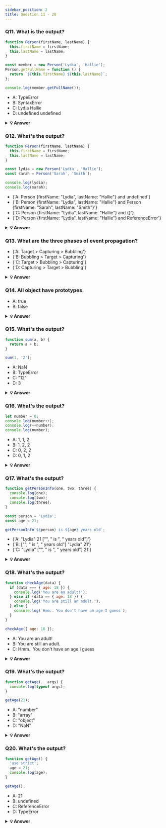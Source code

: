 ```yaml
---
sidebar_position: 2
title: Question 11 - 20
---
```


### Q11. What is the output?

```javascript
function Person(firstName, lastName) {
  this.firstName = firstName;
  this.lastName = lastName;
}

const member = new Person('Lydia', 'Hallie');
Person.getFullName = function () {
  return `${this.firstName} ${this.lastName}`;
};

console.log(member.getFullName());
```

- A: TypeError
- B: SyntaxError
- C: Lydia Hallie
- D: undefined undefined

<details>
     <summary>
    <b>💡 Answer</b>
    </summary>

**_Answer: A_**

In JavaScript, functions are objects, and therefore, the method `getFullName` gets added to the constructor function object itself. For that reason, we can call `Person.getFullName()`, but `member.getFullName` throws a `TypeError`.

If you want a method to be available to all object instances, you have to add it to the prototype property:

```js
Person.prototype.getFullName = function () {
  return `${this.firstName} ${this.lastName}`;
};
```

</details>

### Q12. What's the output?

```javascript
function Person(firstName, lastName) {
  this.firstName = firstName;
  this.lastName = lastName;
}

const lydia = new Person('Lydia', 'Hallie');
const sarah = Person('Sarah', 'Smith');

console.log(lydia);
console.log(sarah);
```

- {'A: Person {firstName: "Lydia", lastName: "Hallie"} and undefined'}
- {'B: Person {firstName: "Lydia", lastName: "Hallie"} and Person {firstName: "Sarah", lastName: "Smith"}'}
- {'C: Person {firstName: "Lydia", lastName: "Hallie"} and {}'}
- {'D: Person {firstName: "Lydia", lastName: "Hallie"} and ReferenceError'}

<details>
    <summary>
    <b>💡 Answer</b>
    </summary>

**_Answer: A_**

For `sarah`, we didn't use the `new` keyword. When using `new`, `this` refers to the new empty object we create. However, if you don't add `new`, `this` refers to the **global object**!

We said that `this.firstName` equals `"Sarah"` and `this.lastName` equals `"Smith"`. What we actually did, is defining `global.firstName = 'Sarah'` and `global.lastName = 'Smith'`. `sarah` itself is left `undefined`, since we don't return a value from the `Person` function.

</details>

### Q13. What are the three phases of event propagation?

- {'A: Target > Capturing > Bubbling'}
- {'B: Bubbling > Target > Capturing'}
- {'C: Target > Bubbling > Capturing'}
- {'D: Capturing > Target > Bubbling'}

<details>
    <summary>
        <b>💡 Answer</b>
    </summary>

**_Answer: D_**

During the **capturing** phase, the event goes through the ancestor elements down to the target element. It then reaches the **target** element, and **bubbling** begins.

<img src="https://i.imgur.com/N18oRgd.png" width="200" />

</details>

### Q14. All object have prototypes.

- A: true
- B: false

<details>
    <summary>
        <b>💡 Answer</b>
    </summary>

**_Answer: B_**

All objects have prototypes, except for the **base object**. The base object is the object created by the user, or an object that is created using the `new` keyword. The base object has access to some methods and properties, such as `.toString`. This is the reason why you can use built-in JavaScript methods! All of such methods are available on the prototype. Although JavaScript can't find it directly on your object, it goes down the prototype chain and finds it there, which makes it accessible for you.

</details>

### Q15. What's the output?

```javascript
function sum(a, b) {
  return a + b;
}

sum(1, '2');
```

- A: NaN
- B: TypeError
- C: "12"
- D: 3

<details>
    <summary>
        <b>💡 Answer</b>
    </summary>

**_Answer: C_**

JavaScript is a **dynamically typed language**: we don't specify what types certain variables are. Values can automatically be converted into another type without you knowing, which is called _implicit type coercion_. **Coercion** is converting from one type into another.

In this example, JavaScript converts the number `1` into a string, in order for the function to make sense and return a value. During the addition of a numeric type (`1`) and a string type (`'2'`), the number is treated as a string. We can concatenate strings like `"Hello" + "World"`, so what's happening here is `"1" + "2"` which returns `"12"`.

</details>

### Q16. What's the output?

```javascript
let number = 0;
console.log(number++);
console.log(++number);
console.log(number);
```

- A: 1, 1, 2
- B: 1, 2, 2
- C: 0, 2, 2
- D: 0, 1, 2

<details>
      <summary>
        <b>💡 Answer</b>
    </summary>

**_Answer: C_**

The **postfix** unary operator `++`:

1. Returns the value (this returns `0`)
2. Increments the value (number is now `1`)

The **prefix** unary operator `++`:

1. Increments the value (number is now `2`)
2. Returns the value (this returns `2`)

This returns `0 2 2`.

</details>

### Q17. What's the output?

```javascript
function getPersonInfo(one, two, three) {
  console.log(one);
  console.log(two);
  console.log(three);
}

const person = 'Lydia';
const age = 21;

getPersonInfo`${person} is ${age} years old`;
```

- {'A: "Lydia" 21 ["", " is ", " years old"]'}
- {'B: ["", " is ", " years old"] "Lydia" 21'}
- {'C: "Lydia" ["", " is ", " years old"] 21'}

<details>
    <summary>
        <b>💡 Answer</b>
    </summary>

**_Answer: B_**

If you use tagged template literals, the value of the first argument is always an array of the string values. The remaining arguments get the values of the passed expressions!

</details>

### Q18. What's the output?

```javascript
function checkAge(data) {
  if (data === { age: 18 }) {
    console.log('You are an adult!');
  } else if (data == { age: 18 }) {
    console.log('You are still an adult.');
  } else {
    console.log(`Hmm.. You don't have an age I guess`);
  }
}

checkAge({ age: 18 });
```

- A: You are an adult!
- B: You are still an adult.
- C: Hmm.. You don't have an age I guess

<details>
     <summary>
        <b>💡 Answer</b>
    </summary>

**_Answer: C_**

When testing equality, primitives are compared by their _value_, while objects are compared by their _reference_. JavaScript checks if the objects have a reference to the same location in memory.

The two objects that we are comparing don't have that: the object we passed as a parameter refers to a different location in memory than the object we used in order to check equality.

This is why both `{ age: 18 } === { age: 18 }` and `{ age: 18 } == { age: 18 }` return `false`.

</details>

### Q19. What's the output?

```javascript
function getAge(...args) {
  console.log(typeof args);
}

getAge(21);
```

- A: "number"
- B: "array"
- C: "object"
- D: "NaN"

<details>
     <summary>
        <b>💡 Answer</b>
    </summary>

**_Answer: C_**

The rest parameter (`...args`) lets us "collect" all remaining arguments into an array. An array is an object, so `typeof args` returns `"object"`

</details>

### Q20. What's the output?

```javascript
function getAge() {
  'use strict';
  age = 21;
  console.log(age);
}

getAge();
```

- A: 21
- B: undefined
- C: ReferenceError
- D: TypeError

<details>
    <summary>
        <b>💡 Answer</b>
    </summary>

**_Answer: C_**

With `"use strict"`, you can make sure that you don't accidentally declare global variables. We never declared the variable `age`, and since we use `"use strict"`, it will throw a reference error. If we didn't use `"use strict"`, it would have worked, since the property `age` would have gotten added to the global object.

</details>
